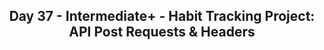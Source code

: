 <h2 align='center'>Day 37 - Intermediate+ - Habit Tracking Project: API Post Requests & Headers</h2>